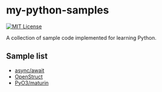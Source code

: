 # my-python-samples

[![MIT License](http://img.shields.io/badge/license-MIT-blue.svg?style=flat)](LICENSE.md)

A collection of sample code implemented for learning Python.

## Sample list

- [async/await](https://github.com/MasashiFukuzawa/my-python-samples/tree/master/async_await)
- [OpenStruct](https://github.com/MasashiFukuzawa/my-python-samples/tree/master/open_struct)
- [PyO3/maturin](https://github.com/MasashiFukuzawa/my-python-samples/tree/master/matruin)
